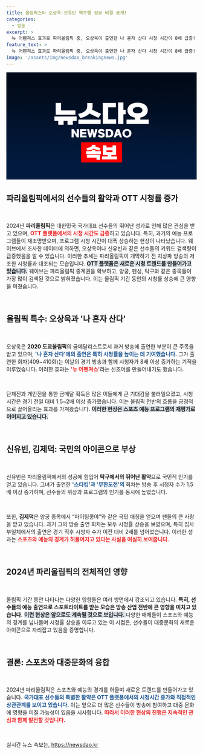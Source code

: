 ```yaml
---
title: 올림픽스타 오상욱·신유빈 역주행 성공 비결 공개!
categories:
  - 방송
excerpt: >
  뉴 어펜져스 효과로 파리올림픽 중, 오상욱이 출연한 나 혼자 산다 시청 시간이 8배 급증! 신유빈과 김제덕도 주목받으며, 올림픽 특수가 OTT 플랫폼 수치를 끌어올리고 있다.
feature_text: >
  뉴 어펜져스 효과로 파리올림픽 중, 오상욱이 출연한 나 혼자 산다 시청 시간이 8배 급증! 신유빈과 김제덕도 주목받으며, 올림픽 특수가 OTT 플랫폼 수치를 끌어올리고 있다.
image: '/assets/img/newsdao_breakingnews.jpg'
---
```


<p><img src="/assets/img/newsdao_breakingnews.jpg" alt="firstkoreanews 속보" /></p>

<h2 data-ke-size="size26">파리올림픽에서의 선수들의 활약과 OTT 시청률 증가</h2>

<p data-ke-size="size16">&nbsp;</p>

<p>2024년 <b>파리올림픽</b>은 대한민국 국가대표 선수들의 뛰어난 성과로 인해 많은 관심을 받고 있으며, <b><span style="color: #ee2323;">OTT 플랫폼에서의 시청 시간도 급증</span></b>하고 있습니다. 특히, 과거의 예능 프로그램들이 재조명받으며, 프로그램 시청 시간이 대폭 상승하는 현상이 나타났습니다. 웨이브에서 조사한 데이터에 의하면, 오상욱이나 신유빈과 같은 선수들의 키워드 검색량이 급증했음을 알 수 있습니다. 이러한 추세는 파리올림픽이 개막하기 전 지상파 방송의 저조한 시청률과 대조되는 모습입니다. 
<b><span style="background-color: #21538527;">OTT 플랫폼은 새로운 시청 트렌드를 만들어가고 있습니다.</span></b> 웨이브는 파리올림픽 중계권을 확보하고, 양궁, 펜싱, 탁구와 같은 종목들이 가장 많이 검색된 것으로 밝혀졌습니다. 이는 올림픽 기간 동안의 시청률 상승에 큰 영향을 미쳤습니다.</p>

<p data-ke-size="size16">&nbsp;</p>

<h2 data-ke-size="size26">올림픽 특수: 오상욱과 '나 혼자 산다'</h2>

<p data-ke-size="size16">&nbsp;</p>

<p>오상욱은 <b>2020 도쿄올림픽</b>의 금메달리스트로서 과거 방송에 출연한 부분이 큰 주목을 받고 있으며, <b><span style="color: #1a5490;">'나 혼자 산다'에의 출연은 특히 시청률을 높이는 데 기여했습니다.</span></b> 그가 출연한 회차(409~410회)는 이날의 경기 방송과 함께 시청자가 8배 이상 증가하는 기적을 이루었습니다. 이러한 효과는 <b><span style="color: #ee2323;">'뉴 어펜져스'</span></b>라는 신조어를 만들어내기도 했습니다. </p>

<p data-ke-size="size16">&nbsp;</p>

<p>단체전과 개인전을 통한 금메달 획득은 많은 이들에게 큰 기대감을 불러일으켰고, 시청 시간은 경기 전일 대비 1.5~2배 이상 증가했습니다. 이는 올림픽 전반의 흐름을 긍정적으로 끌어올리는 효과를 가져왔습니다. <b><span style="background-color: #21538527;">이러한 현상은 스포츠 예능 프로그램의 재평가로 이어지고 있습니다.</span></b></p>

<p data-ke-size="size16">&nbsp;</p>

<h2 data-ke-size="size26">신유빈, 김제덕: 국민의 아이콘으로 부상</h2>

<p data-ke-size="size16">&nbsp;</p>

<p>신유빈은 파리올림픽에서의 성공에 힘입어 <b>탁구에서의 뛰어난 활약</b>으로 국민적 인기를 얻고 있습니다. 그녀가 출연한 <b><span style="color: #1a5490;">'스타킹'과 '무한도전'의 </span></b>회차는 방송 후 시청자 수가 1.5배 이상 증가하며, 선수들의 위상과 프로그램의 인기를 동시에 높였습니다. </p>

<p data-ke-size="size16">&nbsp;</p>

<p>또한, <b>김제덕</b>은 양궁 종목에서 “파이팅쿵야”와 같은 국민 애칭을 얻으며 팬들의 큰 사랑을 받고 있습니다. 과거 그의 방송 출연 회차는 모두 시청률 상승을 보였으며, 특히 집사부일체에서의 출연은 경기 직후 시청자 수가 이전 대비 2배를 넘어섰습니다. 이러한 성과는 <b><span style="color: #ee2323;">스포츠와 예능의 경계가 허물어지고 있다는 사실을 여실히 보여줍니다.</span></b></p>

<p data-ke-size="size16">&nbsp;</p>

<h2 data-ke-size="size26">2024년 파리올림픽의 전체적인 영향</h2>

<p data-ke-size="size16">&nbsp;</p>

<p>올림픽 기간 동안 나타나는 다양한 영향들은 여러 방면에서 강조되고 있습니다. <b>특히, 선수들의 예능 출연으로 스포트라이트를 받는 모습은 방송 산업 전반에 큰 영향을 미치고 있습니다.</b> <b><span style="background-color: #21538527;">이런 현상은 앞으로도 계속될 것으로 보입니다. </span></b> 다양한 매체들이 스포츠와 예능의 경계를 넘나들며 시청률 상승을 이루고 있는 이 시점은, 선수들이 대중문화의 새로운 아이콘으로 자리잡고 있음을 증명합니다.</p>

<p data-ke-size="size16">&nbsp;</p>

<h2 data-ke-size="size26">결론: 스포츠와 대중문화의 융합</h2>

<p data-ke-size="size16">&nbsp;</p>

<p>2024년 파리올림픽은 스포츠와 예능의 경계를 허물며 새로운 트렌드를 만들어가고 있습니다. <b><span style="color: #1a5490;">국가대표 선수들의 특별한 활약은 OTT 플랫폼에서의 시청시간 증가와 직접적인 상관관계를 보이고 있습니다.</span></b> 이는 앞으로 더 많은 선수들이 방송에 참여하고 대중 문화에 영향을 미칠 가능성이 있음을 시사합니다. <b><span style="color: #ee2323;">따라서 이러한 현상의 진행은 지속적인 관심과 함께 발전할 것입니다.</span></b></p>

<p data-ke-size="size16">&nbsp;</p>
실시간 뉴스 속보는, <a href="https://newsdao.kr" rel="dofollow">https://newsdao.kr</a>


